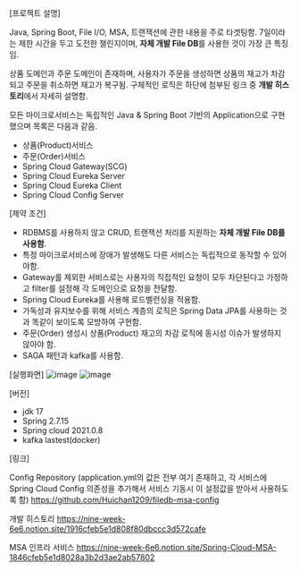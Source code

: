 [프로젝트 설명]

Java, Spring Boot, File I/O, MSA, 트랜잭션에 관한 내용을 주로 타겟팅함. 7일이라는 제한 시간을 두고 도전한 챌린지이며, **자체 개발 File DB**를 사용한 것이 가장 큰 특징임.

상품 도메인과 주문 도메인이 존재하며, 사용자가 주문을 생성하면 상품의 재고가 차감되고 주문을 취소하면 재고가 복구됨. 구체적인 로직은 하단에 첨부된 링크 중 **개발 히스토리**에서 자세히 설명함.

모든 마이크로서비스는 독립적인 Java & Spring Boot 기반의 Application으로 구현했으며 목록은 다음과 같음.

- 상품(Product)서비스
- 주문(Order)서비스
- Spring Cloud Gateway(SCG)
- Spring Cloud Eureka Server
- Spring Cloud Eureka Client
- Spring Cloud Config Server

[제약 조건]

- RDBMS를 사용하지 않고 CRUD, 트랜잭션 처리를 지원하는 **자체 개발 File DB를 사용함**.
- 특정 마이크로서비스에 장애가 발생해도 다른 서비스는 독립적으로 동작할 수 있어야함.
- Gateway를 제외한 서비스로는 사용자의 직접적인 요청이 모두 차단된다고 가정하고 filter를 설정해 각 도메인으로 요청을 전달함.
- Spring Cloud Eureka를 사용해 로드벨런싱을 적용함.
- 가독성과 유지보수를 위해 서비스 계층의 로직은 Spring Data JPA를 사용하는 것과 똑같이 보이도록 모방하여 구현함. 
- 주문(Order) 생성시 상품(Product) 재고의 차감 로직에 동시성 이슈가 발생하지 않아야 함.
- SAGA 패턴과 kafka를 사용함.

[실행화면]
![image](https://github.com/user-attachments/assets/9e68ed59-343c-46fc-bf04-c6b3d5447836)
![image](https://github.com/user-attachments/assets/7a50ef68-6344-4edf-8edc-74b327c1ea6a)

[버전]

- jdk 17
- Spring 2.7.15
- Spring cloud 2021.0.8
- kafka lastest(docker)

[링크]

Config Repository (application.yml의 값은 전부 여기 존재하고, 각 서비스에 Spring Cloud Config 의존성을 추가해서 서비스 기동시 이 설정값을 받아서 사용하도록 함)
https://github.com/Huichan1209/filedb-msa-config

개발 히스토리
https://nine-week-6e6.notion.site/1916cfeb5e1d808f80dbccc3d572cafe

MSA 인프라 서비스
https://nine-week-6e6.notion.site/Spring-Cloud-MSA-1846cfeb5e1d8028a3b2d3ae2ab57802
